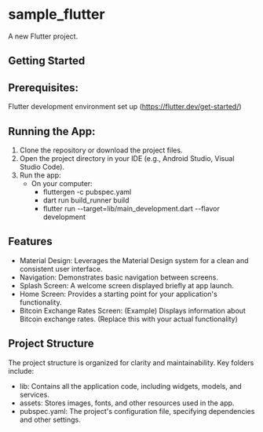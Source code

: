 # sample_flutter

A new Flutter project.

## Getting Started

## Prerequisites:

Flutter development environment set up (https://flutter.dev/get-started/)
## Running the App:

1. Clone the repository or download the project files.
2. Open the project directory in your IDE (e.g., Android Studio, Visual Studio Code).
3. Run the app:
   - On your computer: 
     - fluttergen -c pubspec.yaml
     - dart run build_runner build
     - flutter run --target=lib/main_development.dart --flavor development
     
## Features
- Material Design: Leverages the Material Design system for a clean and consistent user interface. 
- Navigation: Demonstrates basic navigation between screens. 
- Splash Screen: A welcome screen displayed briefly at app launch. 
- Home Screen: Provides a starting point for your application's functionality. 
- Bitcoin Exchange Rates Screen: (Example) Displays information about Bitcoin exchange rates. (Replace this with your actual functionality)

## Project Structure
The project structure is organized for clarity and maintainability. Key folders include:

- lib: Contains all the application code, including widgets, models, and services. 
- assets: Stores images, fonts, and other resources used in the app. 
- pubspec.yaml: The project's configuration file, specifying dependencies and other settings.